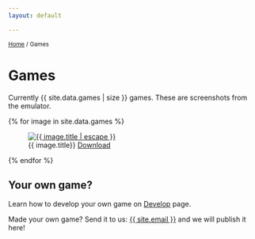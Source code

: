 ```yaml
---
layout: default

---
```

<small><a href="/">Home</a> / Games</small>

# Games

Currently {{ site.data.games | size }} games. These are screenshots from the emulator.

<div class="photo-gallery">
    {% for image in site.data.games %}
        <figure>
            <a href="/assets/images/games/{{ image.filename }}.png" data-fancybox="games-gallery" data-caption="{{ image.title | escape }}">
                <img data-src="/assets/images/games/{{ image.filename }}.png" alt="{{ image.title | escape }}" class="image-border"/>
            </a>
            <figcaption>
                {{ image.title}} <a href="/assets/games/{{ image.filename }}.zip">Download</a>
            </figcaption> 
        </figure>
    {% endfor %}
</div>

## Your own game?

Learn how to develop your own game on [Develop](/develop.html) page.

Made your own game? Send it to us: <a href="mailto:{{ site.email }}">{{ site.email }}</a> and we will publish it here!
